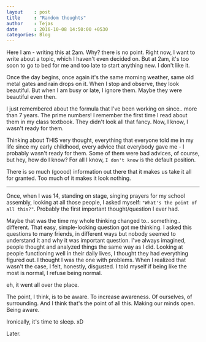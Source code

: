 ```yaml
---
layout    : post
title     : "Random thoughts"
author    : Tejas
date      : 2016-10-08 14:50:00 +0530
categories: Blog
---
```



Here I am - writing this at 2am. Why? there is no point. Right now, I want to write about a topic, which I haven't even decided on. But at 2am, it's too soon to go to bed for me and too late to start anything new. I don't like it.

Once the day begins, once again it's the same morning weather, same old metal gates and rain drops on it. When I stop and observe, they look beautiful. But when I am busy or late, I ignore them. Maybe they were beautiful even then.

I just remembered about the formula that I've been working on since.. more than 7 years. The prime numbers! I remember the first time I read about them in my class textbook. They didn't look all that fancy. Now, I know, I wasn't ready for them.

Thinking about THIS very thought, everything that everyone told me in my life since my early childhood, every advice that everybody gave me - I probably wasn't ready for them. Some of them were bad advices, of course, but hey, how do I know? For all I know, `I don't know` is the default position.

There is so much (goood) information out there that it makes us take it all for granted. Too much of it makes it look nothing.

<hr>

Once, when I was 14, standing on stage, singing prayers for my school assembly, looking at all those people, I asked myself: `"What's the point of all this?"`. Probably the first important thought/question I ever had.

Maybe that was the time my whole thinking changed to.. something.. different. That easy, simple-looking question got me thinking. I asked this questions to many friends, in different ways but nobody seemed to understand it and why it was important question. I've always imagined, people thought and analyzed things the same way as I did. Looking at people functioning well in their daily lives, I thought they had everything figured out. I thought I was the one with problems. When I realized that wasn't the case, I felt, honestly, disgusted. I told myself if being like the most is normal, I refuse being normal.

eh, it went all over the place.

The point, I think, is to be aware. To increase awareness. Of ourselves, of surrounding. And I think that's the point of all this. Making our minds open. Being aware.

Ironically, it's time to sleep. xD

Later.